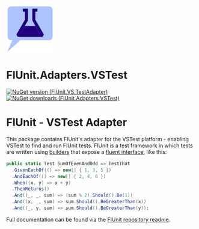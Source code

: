 ﻿![FlUnit Logo](src/FlUnitIcon.png)

# FlUnit.Adapters.VSTest

[![NuGet version (FlUnit.VS.TestAdapter)](https://img.shields.io/nuget/v/FlUnit.VS.TestAdapter.svg?style=flat-square)](https://www.nuget.org/packages/FlUnit.VS.TestAdapter/) [![NuGet downloads (FlUnit.Adapters.VSTest)](https://img.shields.io/nuget/dt/FlUnit.VS.TestAdapter.svg?style=flat-square)](https://www.nuget.org/packages/FlUnit.VS.TestAdapter/)

# FlUnit - VSTest Adapter

This package contains FlUnit's adapter for the VSTest platform - enabling VSTest to find and run FlUnit tests.
FlUnit is a test framework in which tests are written using [builders](https://en.wikipedia.org/wiki/Builder_pattern) that expose a [fluent interface](https://en.wikipedia.org/wiki/Fluent_interface), like this:

```csharp
public static Test SumOfEvenAndOdd => TestThat
  .GivenEachOf(() => new[] { 1, 3, 5 })
  .AndEachOf(() => new[] { 2, 4, 6 })
  .When((x, y) => x + y)
  .ThenReturns()
  .And((_, _, sum) => (sum % 2).Should().Be(1))
  .And((x, _, sum) => sum.Should().BeGreaterThan(x))
  .And((_, y, sum) => sum.Should().BeGreaterThan(y));
```

Full documentation can be found via the [FlUnit repository readme](https://github.com/sdcondon/FlUnit).